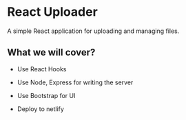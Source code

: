# React Uploader

A simple React application for uploading and managing files.

## What we will cover?

* Use React Hooks

* Use Node, Express for writing the server

* Use Bootstrap for UI

* Deploy to netlify


